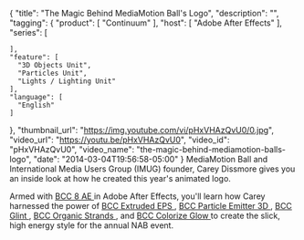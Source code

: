 {
  "title": "The Magic Behind MediaMotion Ball's Logo",
  "description": "",
  "tagging": {
    "product": [
      "Continuum"
    ],
    "host": [
      "Adobe After Effects"
    ],
    "series": [

    ],
    "feature": [
      "3D Objects Unit",
      "Particles Unit",
      "Lights / Lighting Unit"
    ],
    "language": [
      "English"
    ]
  },
  "thumbnail_url": "https://img.youtube.com/vi/pHxVHAzQvU0/0.jpg",
  "video_url": "https://youtu.be/pHxVHAzQvU0",
  "video_id": "pHxVHAzQvU0",
  "video_name": "the-magic-behind-mediamotion-balls-logo",
  "date": "2014-03-04T19:56:58-05:00"
}
MediaMotion Ball and International Media Users Group (IMUG) founder, Carey Dissmore gives you an inside look at how he created this year's animated logo.

Armed with [ BCC 8 AE ](/products/continuum/) in Adobe After Effects, you'll learn how Carey harnessed the power of [ BCC Extruded EPS ](/products/continuum-units/3d-objects/) , [ BCC Particle Emitter 3D ](/products/continuum-units/particles/) , [ BCC Glint ](/products/continuum-units/lights/) , [ BCC Organic
Strands ](/products/continuum-units/particles/) , and [
BCC Colorize Glow ](/products/continuum-units/stylize/)
to create the slick, high energy style for the annual NAB event.

